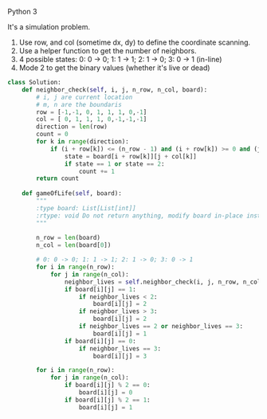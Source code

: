 Python 3

It's a simulation problem.

1. Use row, and col (sometime dx, dy) to define the coordinate scanning.
2. Use a helper function to get the number of neighbors.
3. 4 possible states: 0: 0 -> 0; 1: 1 -> 1; 2: 1 -> 0; 3: 0 -> 1 (in-line)
4. Mode 2 to get the binary values (whether it's live or dead)


```python
class Solution:
    def neighbor_check(self, i, j, n_row, n_col, board):
        # i, j are current location
        # m, n are the boundaris
        row = [-1,-1, 0, 1, 1, 1, 0,-1]
        col = [ 0, 1, 1, 1, 0,-1,-1,-1]
        direction = len(row)
        count = 0
        for k in range(direction):
            if (i + row[k]) <= (n_row - 1) and (i + row[k]) >= 0 and (j + col[k]) <= (n_col - 1) and (j + col[k]) >= 0:
                state = board[i + row[k]][j + col[k]]
                if state == 1 or state == 2:
                    count += 1
        return count
    
    def gameOfLife(self, board):
        """
        :type board: List[List[int]]
        :rtype: void Do not return anything, modify board in-place instead.
        """
        
        n_row = len(board)    
        n_col = len(board[0])

        # 0: 0 -> 0; 1: 1 -> 1; 2: 1 -> 0; 3: 0 -> 1
        for i in range(n_row):
            for j in range(n_col):
                neighbor_lives = self.neighbor_check(i, j, n_row, n_col, board)
                if board[i][j] == 1:
                    if neighbor_lives < 2:
                        board[i][j] = 2
                    if neighbor_lives > 3:
                        board[i][j] = 2
                    if neighbor_lives == 2 or neighbor_lives == 3:
                        board[i][j] = 1
                if board[i][j] == 0:
                    if neighbor_lives == 3:
                        board[i][j] = 3

        for i in range(n_row):
            for j in range(n_col):
                if board[i][j] % 2 == 0:
                    board[i][j] = 0
                if board[i][j] % 2 == 1:
                    board[i][j] = 1
```

